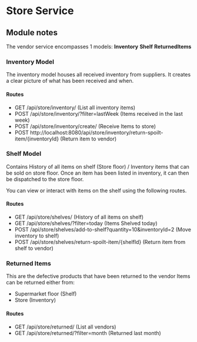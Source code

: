 # Store Service
## Module notes

The vendor service encompasses 1 models: 
**Inventory**
**Shelf**
**ReturnedItems**

### Inventory Model
The inventory model houses all received inventory from suppliers.
It creates a clear picture of what has been received and when.

#### **Routes**
* GET /api/store/inventory/ (List all inventory items)
* POST /api/store/inventory/?filter=lastWeek (Items received in the last week)
* POST /api/store/inventory/create/ (Receive Items to store)
* POST http://localhost:8080/api/store/inventory/return-spoilt-item/{inventoryId} (Return item to vendor)

### Shelf Model
Contains History of all items on shelf (Store floor) /  Inventory items that can be sold
on store floor.
Once an item has been listed in inventory, it can then be dispatched
to the store floor.

You can view or interact with items on the shelf using the following 
routes.
#### **Routes**
* GET /api/store/shelves/ (History of all items on shelf)
* GET /api/store/shelves/?filter=today (Items Shelved today)
* POST /api/store/shelves/add-to-shelf?quantity=10&inventoryId=2 (Move inventory to shelf)
* POST /api/store/shelves/return-spoilt-item/{shelfId} (Return item from shelf to vendor)

### Returned Items
This are the defective products that have been returned to the vendor
Items can be returned either from:
* Supermarket floor (Shelf)
* Store (Inventory)


#### **Routes**
* GET /api/store/returned/ (List all vendors)
* GET /api/store/returned/?filter=month (Returned last month)